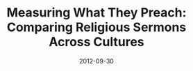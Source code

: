 ---
creators: []
date: '2012-09-30'
excerpt: ''
filename: 2012-09-30-measuring-what-they-preach-comparing
hosts: []
image: ''
subtitle: ''
tags:
- post
- featured
- dataviz
title: 'Measuring What They Preach: Comparing Religious Sermons Across Cultures'
uri: http://civic.mit.edu/blog/natematias/measuring-what-they-preach-comparing-religious-sermons-across-cultures
---